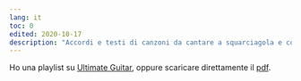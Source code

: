 ```yaml
---
lang: it
toc: 0
edited: 2020-10-17
description: "Accordi e testi di canzoni da cantare a squarciagola e con la chitarra, davanti a un fuoco crepitante a qualunque ora del giorno o della notte"
---
```

Ho una playlist su [Ultimate Guitar](https://go.tommi.space/chords), oppure scaricare direttamente il [pdf](/assets/CANZOMNIA.pdf).
